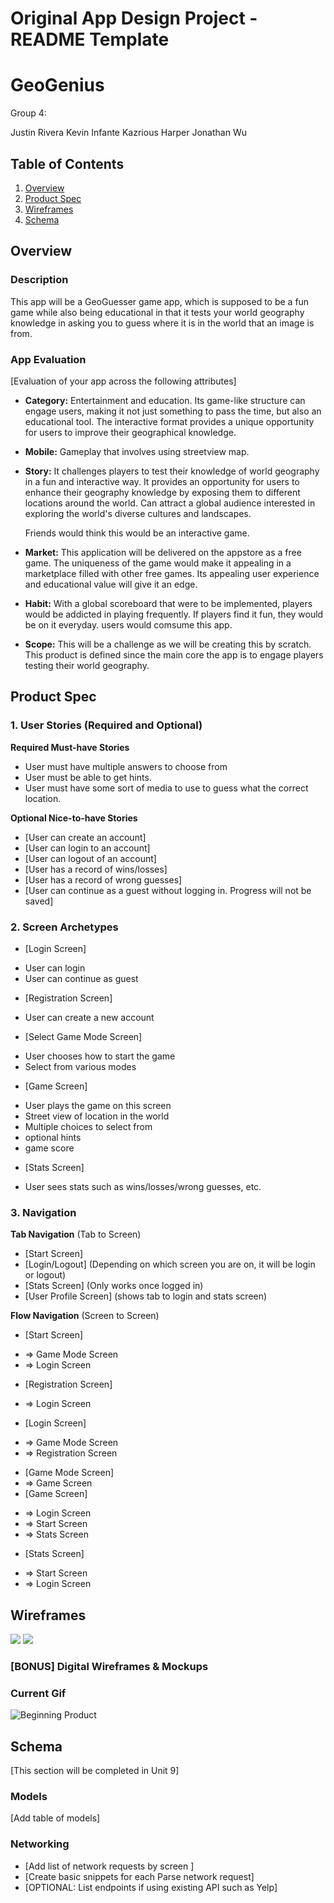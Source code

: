 Original App Design Project - README Template
===

# GeoGenius
Group 4: 

Justin Rivera
Kevin Infante
Kazrious Harper
Jonathan Wu 

## Table of Contents

1. [Overview](#Overview)
2. [Product Spec](#Product-Spec)
3. [Wireframes](#Wireframes)
4. [Schema](#Schema)

## Overview

### Description

This app will be a GeoGuesser game app, which is supposed to be a fun game while also being educational in that it tests your world geography knowledge in asking you to guess where it is in the world that an image is from.

### App Evaluation

[Evaluation of your app across the following attributes]
- **Category:**
Entertainment and education. Its game-like structure can engage users, making it not just something to pass the time, but also an educational tool. The interactive format provides a unique opportunity for users to improve their geographical knowledge.
- **Mobile:**
Gameplay that involves using streetview map.
    
- **Story:**
It challenges players to test their knowledge of world geography in a fun and interactive way. It provides an opportunity for users to enhance their geography knowledge by exposing them to different locations around the world. Can attract a global audience interested in exploring the world's diverse cultures and landscapes.
    
    Friends would think this would be an interactive game.
- **Market:**
This application will be delivered on the appstore as a free game. The uniqueness of the game would make it appealing in a marketplace filled with other free games. Its appealing user experience and educational value will give it an edge.
- **Habit:**
With a global scoreboard that were to be implemented, players would be
addicted in playing frequently. If players find it fun, they would be on it
everyday. users would comsume this app.
- **Scope:**
This will be a challenge as we will be creating this by scratch. This product is defined since the main core the app is to engage players testing their world geography.

## Product Spec

### 1. User Stories (Required and Optional)

**Required Must-have Stories**

* User must have multiple answers to choose from
* User must be able to get hints.
* User must have some sort of media to use to guess what the correct location.

**Optional Nice-to-have Stories**

* [User can create an account]
* [User can login to an account]
* [User can logout of an account]
* [User has a record of wins/losses]
* [User has a record of wrong guesses]
* [User can continue as a guest without logging in. Progress will not be saved]

### 2. Screen Archetypes

- [Login Screen]
* User can login
* User can continue as guest
- [Registration Screen]
* User can create a new account
- [Select Game Mode Screen]
* User chooses how to start the game
* Select from various modes
- [Game Screen]
* User plays the game on this screen
* Street view of location in the world
* Multiple choices to select from
* optional hints
* game score
- [Stats Screen]
* User sees stats such as wins/losses/wrong guesses, etc.

### 3. Navigation

**Tab Navigation** (Tab to Screen)

* [Start Screen]
* [Login/Logout] (Depending on which screen you are on, it will be login or logout)
* [Stats Screen] (Only works once logged in)
*  [User Profile Screen] (shows tab to login and stats screen)


**Flow Navigation** (Screen to Screen)

- [Start Screen]
* => Game Mode Screen
* => Login Screen
- [Registration Screen]
* => Login Screen
- [Login Screen]
* => Game Mode Screen
* => Registration Screen
- [Game Mode Screen]
- => Game Screen
- [Game Screen]
* => Login Screen
* => Start Screen
* => Stats Screen
- [Stats Screen]
* => Start Screen
* => Login Screen



## Wireframes
![](https://hackmd.io/_uploads/BJvZgCSMp.png)
![](https://hackmd.io/_uploads/Hykfg0rGp.png)



### [BONUS] Digital Wireframes & Mockups
### Current Gif
![Beginning Product](https://imgur.com/a/c40sgRp.gif)



## Schema 

[This section will be completed in Unit 9]

### Models

[Add table of models]

### Networking

- [Add list of network requests by screen ]
- [Create basic snippets for each Parse network request]
- [OPTIONAL: List endpoints if using existing API such as Yelp]
